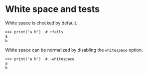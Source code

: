 # White space and tests

White space is checked by default.

    >>> print("a b")  # +fails
    a
    b

White space can be normalized by disabling the `whitespace` option.

    >>> print("a b")  # -whitespace
    a
    b
